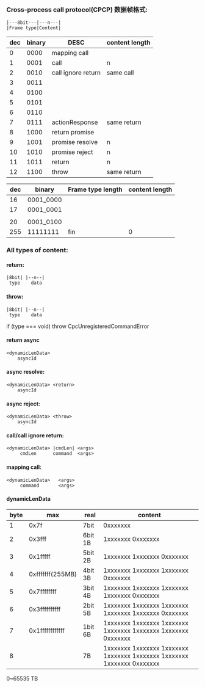 ### Cross-process call protocol(CPCP) 数据帧格式:

```
|---8bit---|---n---|
|Frame type|Content|
```

| dec | binary | DESC               | content length |
| --- | ------ | ------------------ | -------------- |
| 0   | 0000   | mapping call       |                |
| 1   | 0001   | call               | n              |
| 2   | 0010   | call ignore return | same call      |
| 3   | 0011   |                    |                |
| 4   | 0100   |                    |                |
| 5   | 0101   |                    |                |
| 6   | 0110   |                    |                |
| 7   | 0111   | actionResponse     | same return    |
| 8   | 1000   | return promise     |                |
| 9   | 1001   | promise resolve    | n              |
| 10  | 1010   | promise reject     | n              |
| 11  | 1011   | return             | n              |
| 12  | 1100   | throw              | same return    |

| dec | binary    | Frame type length | content length |
| --- | --------- | ----------------- | -------------- |
| 16  | 0001_0000 |                   |                |
| 17  | 0001_0001 |                   |                |
|     |           |                   |                |
| 20  | 0001_0100 |                   |                |
| 255 | 11111111  | fin               | 0              |

### All types of content:

#### return:

```
|8bit| |--n--|
 type    data
```

#### throw:

```
|8bit| |--n--|
 type    data
```

if (type === void) throw CpcUnregisteredCommandError

#### return async

```
<dynamicLenData>
    asyncId
```

#### async resolve:

```
<dynamicLenData> <return>
    asyncId
```

#### async reject:

```
<dynamicLenData> <throw>
    asyncId
```

#### call/call ignore return:

```
<dynamicLenData> |cmdLen| <args>
     cmdLen      command  <args>
```

#### mapping call:

```
<dynamicLenData>   <args>
     command       <args>
```

#### dynamicLenData

| byte | max              | real    | content                                                                 |
| ---- | ---------------- | ------- | ----------------------------------------------------------------------- |
| 1    | 0x7f             | 7bit    | 0xxxxxxx                                                                |
| 2    | 0x3fff           | 6bit 1B | 1xxxxxxx 0xxxxxxx                                                       |
| 3    | 0x1fffff         | 5bit 2B | 1xxxxxxx 1xxxxxxx 0xxxxxxx                                              |
| 4    | 0xfffffff(255MB) | 4bit 3B | 1xxxxxxx 1xxxxxxx 1xxxxxxx 0xxxxxxx                                     |
| 5    | 0x7ffffffff      | 3bit 4B | 1xxxxxxx 1xxxxxxx 1xxxxxxx 1xxxxxxx 0xxxxxxx                            |
| 6    | 0x3ffffffffff    | 2bit 5B | 1xxxxxxx 1xxxxxxx 1xxxxxxx 1xxxxxxx 1xxxxxxx 0xxxxxxx                   |
| 7    | 0x1ffffffffffff  | 1bit 6B | 1xxxxxxx 1xxxxxxx 1xxxxxxx 1xxxxxxx 1xxxxxxx 1xxxxxxx 0xxxxxxx          |
| 8    |                  | 7B      | 1xxxxxxx 1xxxxxxx 1xxxxxxx 1xxxxxxx 1xxxxxxx 1xxxxxxx 1xxxxxxx 0xxxxxxx |

0~65535 TB

